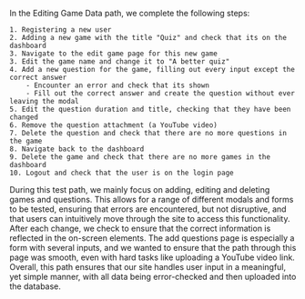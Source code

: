 In the Editing Game Data path, we complete the following steps:

    1. Registering a new user
    2. Adding a new game with the title "Quiz" and check that its on the dashboard
    3. Navigate to the edit game page for this new game
    3. Edit the game name and change it to "A better quiz"
    4. Add a new question for the game, filling out every input except the correct answer
        - Encounter an error and check that its shown
        - Fill out the correct answer and create the question without ever leaving the modal
    5. Edit the question duration and title, checking that they have been changed
    6. Remove the question attachment (a YouTube video)
    7. Delete the question and check that there are no more questions in the game
    8. Navigate back to the dashboard
    9. Delete the game and check that there are no more games in the dashboard
    10. Logout and check that the user is on the login page

During this test path, we mainly focus on adding, editing and deleting games and questions. This allows for a range of different modals and forms to be tested, ensuring that errors are encountered, but not disruptive, and that users can intuitively move through the site to access this functionality. After each change, we check to ensure that the correct information is reflected in the on-screen elements. The add questions page is especially a form with several inputs, and we wanted to ensure that the path through this page was smooth, even with hard tasks like uploading a YouTube video link. Overall, this path ensures that our site handles user input in a meaningful, yet simple manner, with all data being error-checked and then uploaded into the database.  
